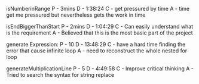 isNumberinRange
P - 3mins 
D - 1:38:24
C - get pressured by time
A - time get me pressured but nevertheless gets the work in time

isEndBiggerThanStart
P - 2mins
D - 1:04:29
C - Can easily understand what is the requirement
A - Believed that this is the most basic part of the project

generate Expression:
P - 10
D - 13:48:29
C - have a hard time finding the error that cause infinite loop
A - need to reconstruct the whole nested for loop

generateMultiplicationLine
P - 5
D - 4:49:58
C - Improve critical thinking
A - Tried to search the syntax for string replace